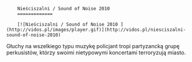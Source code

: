 
        Nieściszalni / Sound of Noise 2010 
        =============
        
        [![Nieściszalni / Sound of Noise 2010 ](http://vidos.pl/images/player.gif)](http://vidos.pl/niesciszalni-sound-of-noise-2010)
        
        
 Głuchy na wszelkiego typu muzykę policjant tropi partyzancką grupę perkusistów, którzy swoimi nietypowymi koncertami terroryzują miasto.
    